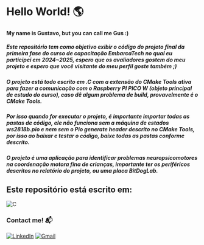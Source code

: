 # Hello World! 🌎
#### My name is Gustavo, but you can call me Gus :)
##### Este repositório tem como objetivo exibir o código do projeto final da primeira fase do curso de capacitação EmbarcaTech no qual eu participei em 2024~2025, espero que os avaliadores gostem do meu projeto e espero que você visitante do meu perfil goste também ;)
##### O projeto está todo escrito em .C com a extensão do CMake Tools ativa para fazer a comunicação com o Raspberry PI PICO W (objeto principal de estudo do curso), caso dê algum problema de build, provavelmente é o CMake Tools. 
##### Por isso quando for executar o projeto, é importante importar todas as pastas de código, ele não funciona sem a máquina de estados ws2818b.pio e nem sem o Pio generate header descrito no CMake Tools, por isso ao baixar e testar o código, baixe todas as pastas conforme descrito.
##### O projeto é uma aplicação para identificar problemas neuropsicomotores na coordenação motora fina de crianças, importante ter os periféricos descritos no relatório do projeto, ou uma placa BitDogLab. 


## Este repositório está escrito em: 
<img align="center" alt="C" src="https://img.shields.io/badge/c-%2300599C.svg?style=for-the-badge&logo=c&logoColor=white"/>

### Contact me! 📬
[![LinkedIn](https://img.shields.io/badge/linkedin-%230077B5.svg?style=for-the-badge&logo=linkedin&logoColor=white)](https://www.linkedin.com/in/gustavo-guimar%C3%A3es-de-carvalho-694407208)
[![Gmail](https://img.shields.io/badge/Gmail-D14836?style=for-the-badge&logo=gmail&logoColor=white)](https://mail.google.com/mail/u/0/#inbox?compose=jrjtWvPfsPmxDtpGSFKdfWxLGfTvbmJqvWwnbHhXHVDqtTkDmJvnzRgvGZgPfvRfvwTqSCQX)


